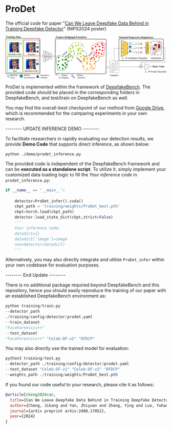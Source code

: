 # ProDet
The official code for paper "[Can We Leave Deepfake Data Behind in Training Deepfake Detector](https://arxiv.org/pdf/2408.17052)" (NIPS2024 poster)

![main_archi.pdf](./main_archi.png)

ProDet is implemented within the framework of [DeepfakeBench](https://github.com/SCLBD/DeepfakeBench). The provided code should be placed in the corresponding folders in DeepfakeBench, and test/train on DeepfakeBench as well. 

You may find the overall-best checkpoint of our method from [Google Drive](https://drive.google.com/drive/folders/16IDcKVqziJ-Qv_IfZOAcYGwdeZAM-x5s?usp=drive_link), which is recommended for the comparing experiments in your own research. 

-------- UPDATE INFERENCE DEMO --------

To facilitate researchers in rapidly evaluating our detection results, we provide **Demo Code** that supports direct inference, as shown below:
```shell script
python ./demo/prodet_inference.py
```
The provided code is independent of the DeepfakeBench framework and can be **executed as a standalone script**. To utilize it, simply implement your customized data loading logic to fill the *Your inference code* in `prodet_inference.py`:
```python
if __name__ == '__main__':

    detector=ProDet_infer().cuda()
    ckpt_path = 'training/weights/ProDet_best.pth'
    ckpt=torch.load(ckpt_path)
    detector.load_state_dict(ckpt,strict=False)
    '''
    Your inference code:
    datadict={}
    datadict['image']=image
    res=detector(datadict)
    '''
```
Alternatively, you may also directly integrate and utilize `ProDet_infer` within your own codebase for evaluation purposes.

-------- End Update --------

There is no additional package required beyond DeepfakeBench and this repository, hence you should easily reproduce the training of our paper with an established DeepfakeBench environment as:

```python
python training/train.py 
--detector_path 
./training/config/detector/prodet.yaml 
--train_dataset 
"FaceForensics++"  
--test_dataset 
"FaceForensics++" "Celeb-DF-v2" "DFDCP" 
```

You may also directly use the trained model for evaluation:

```python
python3 training/test.py 
--detector_path ./training/config/detector/prodet.yaml 
--test_dataset "Celeb-DF-v1" "Celeb-DF-v2" "DFDCP" 
--weights_path ./training/weights/ProDet_best.pth
```


If you found our code useful to your research, please cite it as follows:
```bibtex
@article{cheng2024can,
  title={Can We Leave Deepfake Data Behind in Training Deepfake Detector?},
  author={Cheng, Jikang and Yan, Zhiyuan and Zhang, Ying and Luo, Yuhao and Wang, Zhongyuan and Li, Chen},
  journal={arXiv preprint arXiv:2408.17052},
  year={2024}
}

